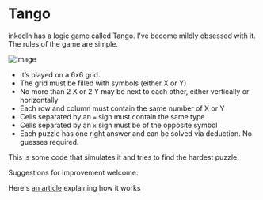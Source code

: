 # Tango

inkedIn has a logic game called Tango. I’ve become mildly obsessed with it. The rules of the game are simple.

![image](https://github.com/user-attachments/assets/7095b77d-aa26-427a-a2e8-5c7c817baae1)

- It’s played on a 6x6 grid.
- The grid must be filled with symbols (either X or Y)
- No more than 2 X or 2 Y may be next to each other, either vertically or horizontally
- Each row and column must contain the same number of X or Y
- Cells separated by an `=` sign must contain the same type
- Cells separated by an `x` sign must be of the opposite symbol
- Each puzzle has one right answer and can be solved via deduction. No guesses required.

This is some code that simulates it and tries to find the hardest puzzle.

Suggestions for improvement welcome.

Here's [an article](https://medium.com/ingeniouslysimple/it-only-takes-one-to-tango-92665433017d) explaining how it works
